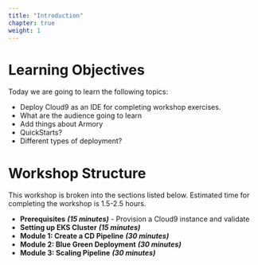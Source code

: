 ```yaml
---
title: "Introduction"
chapter: true
weight: 1
---
```


# Learning Objectives
Today we are going to learn the following topics:

- Deploy Cloud9 as an IDE for completing workshop exercises.
- What are the audience going to learn
- Add things about Armory 
- QuickStarts?
- Different types of deployment?

# Workshop Structure

This workshop is broken into the sections listed below.  Estimated time for completing the workshop is 1.5-2.5 hours.

- **Prerequisites** ***(15 minutes)*** - Provision a Cloud9 instance and validate
- **Setting up EKS Cluster** ***(15 minutes)***
- **Module 1: Create a CD Pipeline** ***(30 minutes)***
- **Module 2: Blue Green Deployment** ***(30 minutes)***
- **Module 3: Scaling Pipeline** ***(30 minutes)***
